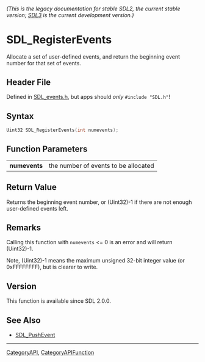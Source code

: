 ###### (This is the legacy documentation for stable SDL2, the current stable version; [SDL3](https://wiki.libsdl.org/SDL3/) is the current development version.)
# SDL_RegisterEvents

Allocate a set of user-defined events, and return the beginning event number for that set of events.

## Header File

Defined in [SDL_events.h](https://github.com/libsdl-org/SDL/blob/SDL2/include/SDL_events.h), but apps should _only_ `#include "SDL.h"`!

## Syntax

```c
Uint32 SDL_RegisterEvents(int numevents);

```

## Function Parameters

|                   |                                      |
| ----------------- | ------------------------------------ |
| **numevents**     | the number of events to be allocated |

## Return Value

Returns the beginning event number, or (Uint32)-1 if there are not enough
user-defined events left.

## Remarks

Calling this function with `numevents` <= 0 is an error and will return
(Uint32)-1.

Note, (Uint32)-1 means the maximum unsigned 32-bit integer value (or
0xFFFFFFFF), but is clearer to write.

## Version

This function is available since SDL 2.0.0.

## See Also

* [SDL_PushEvent](SDL_PushEvent)

----
[CategoryAPI](CategoryAPI), [CategoryAPIFunction](CategoryAPIFunction)

